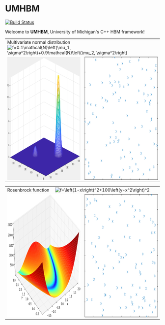 # UMHBM
[![Build Status](https://travis-ci.com/yafshar/UMHBM.svg?token=aY1dW9PfH9SMySdB6Pzy&branch=develop)](https://travis-ci.com/yafshar/UMHBM)

Welcome to **UMHBM**, University of Michigan's C++ HBM framework!

<table>
  <tr>
    <td colspan="2"> Multivariate normal distribution  &nbsp; &nbsp; <img src="https://latex.codecogs.com/svg.latex?&space;f=0.1\mathcal{N}\left(\mu_1, \sigma^2\right)+0.9\mathcal{N}\left(\mu_2, \sigma^2\right)" title="f=0.1\mathcal{N}\left(\mu_1, \sigma^2\right)+0.9\mathcal{N}\left(\mu_2, \sigma^2\right)" /> </td>
</td>
  </tr>
  <tr>
    <td> <img src="./docs/two_Gaussian.png?raw=true" width="400" height="400"> </td>
    <td> <img src="./docs/two_Gaussian.gif?raw=true" width="400" height="400"> </td>
  </tr>
</table>


<table>
  <tr>
    <td colspan="2"> Rosenbrock function  &nbsp; &nbsp; <img src="https://latex.codecogs.com/svg.latex?&space;f=\left(1-x\right)^2+100\left(y-x^2\right)^2" title="f=\left(1-x\right)^2+100\left(y-x^2\right)^2" /> </td>
</td>
  </tr>
  <tr>
    <td> <img src="./docs/Rosenbrock.png?raw=true" width="400" height="400"> </td>
    <td> <img src="./docs/Rosenbrock.gif?raw=true" width="400" height="400"> </td>
  </tr>
</table>
